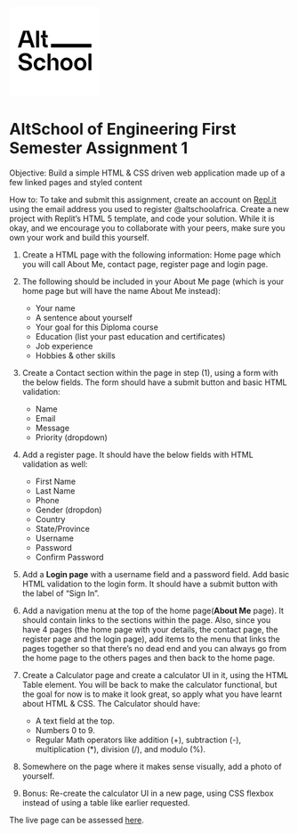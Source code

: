 ![AltSchool Africa Logo](https://github.com/tuyojr/AltSchool-Assignments-1/blob/master/AltSchool.svg)
# AltSchool of Engineering First Semester Assignment 1
Objective: Build a simple HTML & CSS driven web application made up of a few linked pages and styled content

How to: To take and submit this assignment, create an account on [Repl.it](http://Repl.it) using the email address you used to register @altschoolafrica. Create a new project with Replit’s HTML 5 template, and code your solution. While it is okay, and we encourage you to collaborate with your peers, make sure you own your work and build this yourself.

1. Create a HTML page with the following information: Home page which you will call About Me, contact page, register page and login page.

2. The following should be included in your About Me page (which is your home page but will have the name About Me instead): 
    - Your name
    - A sentence about yourself
    - Your goal for this Diploma course
    - Education (list your past education and certificates)
    - Job experience
    - Hobbies & other skills

3. Create a Contact section within the page in step (1),  using a form with the below fields. The form should have a submit button and basic HTML validation:
    - Name
    - Email
    - Message
    - Priority (dropdown)

4. Add a register page. It should have the below fields with HTML validation as well:
    - First Name
    - Last Name
    - Phone
    - Gender (dropdon)
    - Country
    - State/Province
    - Username
    - Password
    - Confirm Password
5. Add a **Login page** with a username field and a password field. Add basic HTML validation to the login form. It should have a submit button with the label of “Sign In”.

6. Add a navigation menu at the top of the home page(**About Me** page). It should contain links to the sections within the page. Also, since you have 4 pages (the home page with your details, the contact page, the register page and the login page), add items to the menu that links the pages together so that there’s no dead end and you can always go from the home page to the others pages and then back to the home page.

7. Create a Calculator page and create a calculator UI in it, using the HTML Table element. You will be back to make the calculator functional, but the goal for now is to make it look great, so apply what you have learnt about HTML & CSS. The Calculator should have:
    - A text field at the top.
    - Numbers 0 to 9.
    - Regular Math operators like addition (+), subtraction (-), multiplication (*), division (/), and modulo (%).

8. Somewhere on the page where it makes sense visually, add a photo of yourself.

9. Bonus: Re-create the calculator UI in a new page, using CSS flexbox instead of using a table like earlier requested.

The live page can be assessed [here](https://altschool-of-engineering-first-semester-assignment-1.tuyojr.repl.co/).
